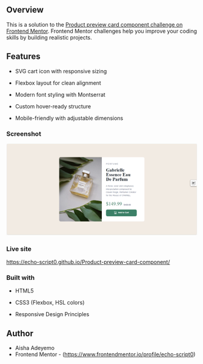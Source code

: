  ## Overview
This is a solution to the [Product preview card component challenge on Frontend Mentor](https://www.frontendmentor.io/challenges/product-preview-card-component-GO7UmttRfa). Frontend Mentor challenges help you improve your coding skills by building realistic projects. 

## Features
- SVG cart icon with responsive sizing

- Flexbox layout for clean alignment

- Modern font styling with Montserrat

- Custom hover-ready structure

- Mobile-friendly with adjustable dimensions


### Screenshot

![Preview](image.png)


### Live site
https://echo-script0.github.io/Product-preview-card-component/

### Built with

- HTML5

- CSS3 (Flexbox, HSL colors)

- Responsive Design Principles

## Author
- Aisha Adeyemo
- Frontend Mentor - (https://www.frontendmentor.io/profile/echo-script0)

